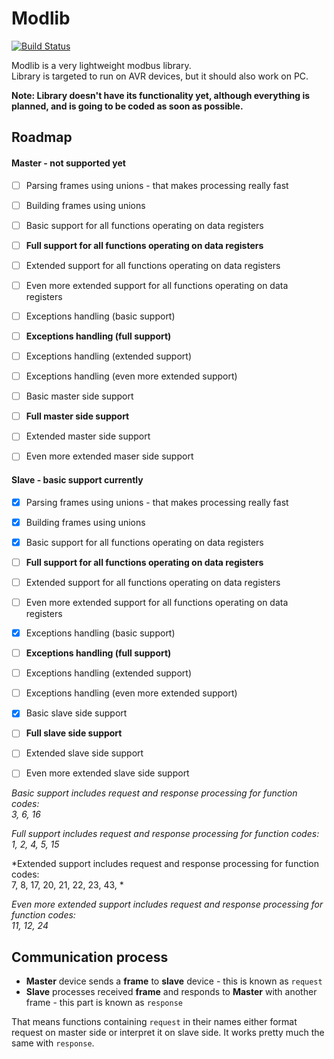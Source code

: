 # Modlib
[![Build Status](https://travis-ci.org/Jacajack/modlib.svg?branch=master)](https://travis-ci.org/Jacajack/modlib)

Modlib is a very lightweight modbus library.<br>
Library is targeted to run on AVR devices, but it should also work on PC.


**Note: Library doesn't have its functionality yet, although everything is planned, and is going to be coded as soon as possible.**

## Roadmap

#### Master - not supported yet
 - [ ] Parsing frames using unions - that makes processing really fast
 - [ ] Building frames using unions


 - [ ] Basic support for all functions operating on data registers
 - [ ] **Full support for all functions operating on data registers**
 - [ ] Extended support for all functions operating on data registers
 - [ ] Even more extended support for all functions operating on data registers


 - [ ] Exceptions handling (basic support)
 - [ ] **Exceptions handling (full support)**
 - [ ] Exceptions handling (extended support)
 - [ ] Exceptions handling (even more extended support)


 - [ ] Basic master side support
 - [ ] **Full master side support**
 - [ ] Extended master side support
 - [ ] Even more extended maser side support

#### Slave - basic support currently
 - [x] Parsing frames using unions - that makes processing really fast
 - [x] Building frames using unions


 - [x] Basic support for all functions operating on data registers
 - [ ] **Full support for all functions operating on data registers**
 - [ ] Extended support for all functions operating on data registers
 - [ ] Even more extended support for all functions operating on data registers


 - [x] Exceptions handling (basic support)
 - [ ] **Exceptions handling (full support)**
 - [ ] Exceptions handling (extended support)
 - [ ] Exceptions handling (even more extended support)


 - [x] Basic slave side support
 - [ ] **Full slave side support**
 - [ ] Extended slave side support
 - [ ] Even more extended slave side support

*Basic support includes request and response processing for function codes:<br>
3, 6, 16*

*Full support includes request and response processing for function codes:<br>
1, 2, 4, 5, 15*

*Extended support includes request and response processing for function codes:<br>
7, 8, 17, 20, 21, 22, 23, 43, *

*Even more extended support includes request and response processing for function codes:<br>
11, 12, 24*

## Communication process
 - **Master** device sends a **frame** to **slave** device - this is known as `request`
 - **Slave** processes received **frame** and responds to **Master** with another frame - this part is known as `response`

That means functions containing `request` in their names either format request on master side or interpret it on slave side. It works pretty much the same with `response`.
